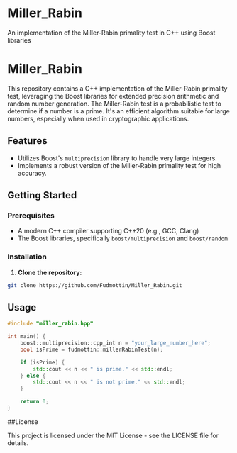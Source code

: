 # Miller_Rabin
An implementation of the Miller-Rabin primality test in C++ using Boost libraries
# Miller_Rabin

This repository contains a C++ implementation of the Miller-Rabin primality test, leveraging the Boost libraries for extended precision arithmetic and random number generation. The Miller-Rabin test is a probabilistic test to determine if a number is a prime. It's an efficient algorithm suitable for large numbers, especially when used in cryptographic applications.

## Features

- Utilizes Boost's `multiprecision` library to handle very large integers.
- Implements a robust version of the Miller-Rabin primality test for high accuracy.

## Getting Started

### Prerequisites

- A modern C++ compiler supporting C++20 (e.g., GCC, Clang)
- The Boost libraries, specifically `boost/multiprecision` and `boost/random`

### Installation

1. **Clone the repository:**

```bash
git clone https://github.com/Fudmottin/Miller_Rabin.git
```

## Usage

```cpp
#include "miller_rabin.hpp"

int main() {
    boost::multiprecision::cpp_int n = "your_large_number_here";
    bool isPrime = fudmottin::millerRabinTest(n);

    if (isPrime) {
        std::cout << n << " is prime." << std::endl;
    } else {
        std::cout << n << " is not prime." << std::endl;
    }

    return 0;
}
```

##License

This project is licensed under the MIT License - see the LICENSE file for details.
